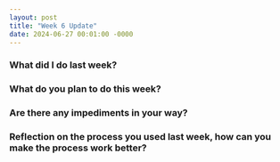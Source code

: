```yaml
---
layout: post
title: "Week 6 Update"
date: 2024-06-27 00:01:00 -0000
---
```


### What did I do last week?

### What do you plan to do this week?

### Are there any impediments in your way?

### Reflection on the process you used last week, how can you make the process work better?

